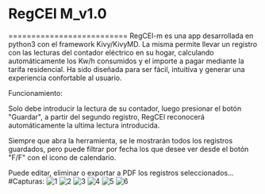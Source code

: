 # RegCEl M_v1.0
==========================
RegCEl-m es una app desarrollada en python3 con el framework Kivy/KivyMD.
La misma permite llevar un registro con las lecturas del contador eléctrico en su hogar, calculando automáticamente 
los Kw/h consumidos y el importe a pagar mediante la tarifa residencial. Ha sido diseñada para ser fácil, intuitiva y generar una
experiencia confortable al usuario.

Funcionamiento:

Solo debe introducir la lectura de su contador, luego presionar el botón "Guardar", a partir del segundo
registro, RegCEl reconocerá automáticamente la ultima lectura introducida.

Siempre que abra la herramienta, se le mostrarán todos los registros guardados, pero puede filtrar por fecha los que 
desee ver desde el botón "F/F" con el icono de calendario.

Puede editar, eliminar o exportar a PDF los registros seleccionados... 
#Capturas:
![1](capturas/1.jpg)
![2](capturas/2.jpg)
![3](capturas/3.jpg)
![4](capturas/4.png)
![5](capturas/5.png)
![6](capturas/6.png)
